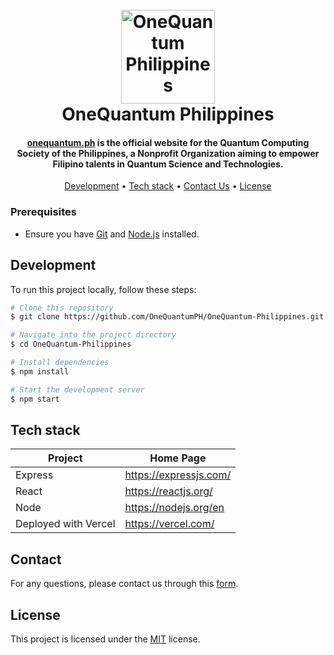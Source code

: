 <h1 align="center">
    <br>
    <picture>
        <source media="(prefers-color-scheme: dark)" srcset="https://raw.githubusercontent.com/OneQuantumPH/OneQuantum-Philippines/main/src/assets/oqph-full-logo.png" width="150">
        <img src="https://raw.githubusercontent.com/OneQuantumPH/OneQuantum-Philippines/main/src/assets/oqph-full-logo-light-mode.png" alt="OneQuantum Philippines" width="150">
    </picture>
    <br>
    OneQuantum Philippines
    <br>
</h1>


<h4 align="center">
    <a href="https://www.onequantum.ph/">onequantum.ph</a> is the official website for the Quantum Computing Society of the Philippines, a Nonprofit Organization aiming to empower Filipino talents in Quantum Science and Technologies.
</h4>

<p align="center">
    <a href="#development">Development</a> •
    <a href="#tech-stack">Tech stack</a> •
    <a href="#contact">Contact Us</a> •
    <a href="#license">License</a>
</p>

### Prerequisites

- Ensure you have [Git](https://www.git-scm.com/downloads) and [Node.js](https://nodejs.org/en/download/package-manager) installed.

## Development

To run this project locally, follow these steps:

```bash
# Clone this repository
$ git clone https://github.com/OneQuantumPH/OneQuantum-Philippines.git

# Navigate into the project directory
$ cd OneQuantum-Philippines

# Install dependencies
$ npm install

# Start the development server
$ npm start

```
## Tech stack

| Project      | Home Page                                    |
|--------------|----------------------------------------------|
| Express      | <https://expressjs.com/>                     |
| React        | <https://reactjs.org/>                       |
| Node       | <https://nodejs.org/en>                  |
| Deployed with Vercel    | <https://vercel.com/>                  |


## Contact

For any questions, please contact us through this [form](https://www.quantumcomputing.ph/contact.html).

## License

This project is licensed under the [MIT](https://github.com/git/git-scm.com/blob/main/MIT-LICENSE.txt) license.